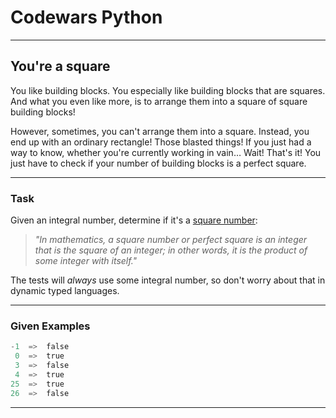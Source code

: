 # Codewars Python


---
## You're a square
You like building blocks. You especially like building blocks that are squares. And what you even like more, is to arrange them into a square of square building blocks!

However, sometimes, you can't arrange them into a square. Instead, you end up with an ordinary rectangle! Those blasted things! If you just had a way to know, whether you're currently working in vain… Wait! That's it! You just have to check if your number of building blocks is a perfect square.

---
### Task
Given an integral number, determine if it's a <u>square number</u>:

> *"In mathematics, a square number or perfect square is an integer that is the square of an integer; in other words, it is the product of some integer with itself."*

The tests will *always* use some integral number, so don't worry about that in dynamic typed languages.

---

### Given Examples

```python
-1  =>  false
 0  =>  true
 3  =>  false
 4  =>  true
25  =>  true
26  =>  false
```
---


